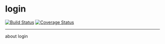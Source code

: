 # login

[![Build Status](https://travis-ci.org/ThomasLiu/login.svg?branch=master)](https://travis-ci.org/ThomasLiu/login)
[![Coverage Status](https://coveralls.io/repos/ThomasLiu/login/badge.svg)](https://coveralls.io/r/ThomasLiu/login)

---
about login
